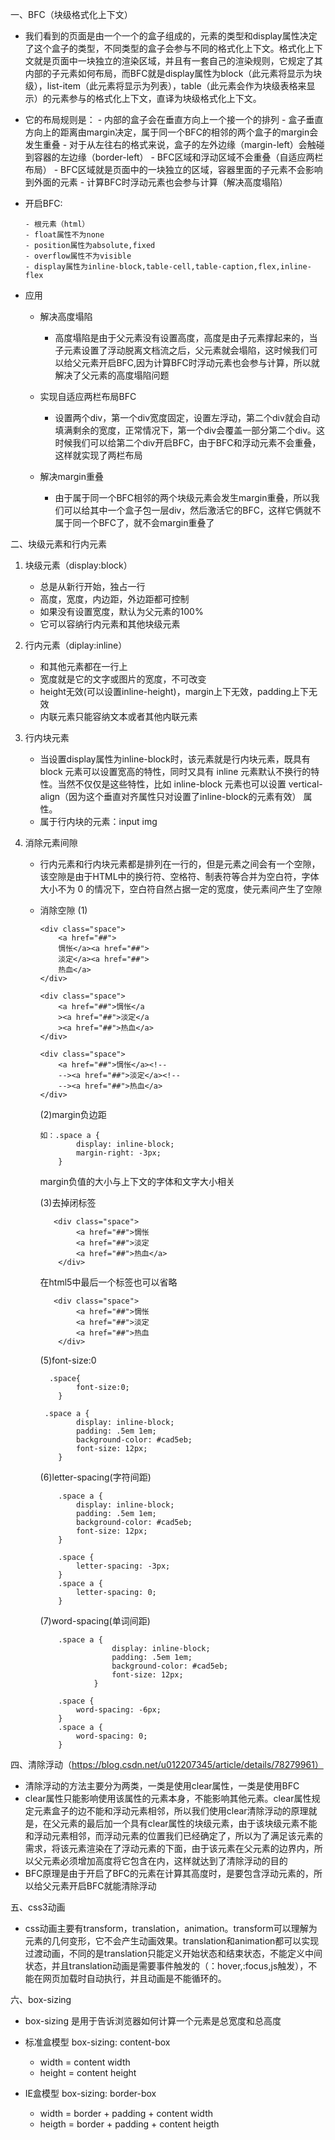 一、BFC（块级格式化上下文）

 - 我们看到的页面是由一个一个的盒子组成的，元素的类型和display属性决定了这个盒子的类型，不同类型的盒子会参与不同的格式化上下文。格式化上下文就是页面中一块独立的渲染区域，并且有一套自己的渲染规则，它规定了其内部的子元素如何布局，而BFC就是display属性为block（此元素将显示为块级），list-item（此元素将显示为列表），table（此元素会作为块级表格来显示）的元素参与的格式化上下文，直译为块级格式化上下文。
 - 它的布局规则是：
       - 内部的盒子会在垂直方向上一个接一个的排列
       - 盒子垂直方向上的距离由margin决定，属于同一个BFC的相邻的两个盒子的margin会发生重叠
       - 对于从左往右的格式来说，盒子的左外边缘（margin-left）会触碰到容器的左边缘（border-left）
       - BFC区域和浮动区域不会重叠（自适应两栏布局）
       - BFC区域就是页面中的一块独立的区域，容器里面的子元素不会影响到外面的元素
       - 计算BFC时浮动元素也会参与计算（解决高度塌陷）        

 - 开启BFC:
       
       - 根元素（html）
       - float属性不为none
       - position属性为absolute,fixed
       - overflow属性不为visible
       - display属性为inline-block,table-cell,table-caption,flex,inline-flex

 - 应用

    - 解决高度塌陷

         - 高度塌陷是由于父元素没有设置高度，高度是由子元素撑起来的，当子元素设置了浮动脱离文档流之后，父元素就会塌陷，这时候我们可以给父元素开启BFC,因为计算BFC时浮动元素也会参与计算，所以就解决了父元素的高度塌陷问题

    - 实现自适应两栏布局BFC

         - 设置两个div，第一个div宽度固定，设置左浮动，第二个div就会自动填满剩余的宽度，正常情况下，第一个div会覆盖一部分第二个div。这时候我们可以给第二个div开启BFC，由于BFC和浮动元素不会重叠，这样就实现了两栏布局

    - 解决margin重叠

         - 由于属于同一个BFC相邻的两个块级元素会发生margin重叠，所以我们可以给其中一个盒子包一层div，然后激活它的BFC，这样它俩就不属于同一个BFC了，就不会margin重叠了


二、块级元素和行内元素

   1. 块级元素（display:block）
     
      - 总是从新行开始，独占一行
      - 高度，宽度，内边距，外边距都可控制
      - 如果没有设置宽度，默认为父元素的100%
      - 它可以容纳行内元素和其他块级元素

   2. 行内元素（diplay:inline）

      - 和其他元素都在一行上
      - 宽度就是它的文字或图片的宽度，不可改变
      - height无效(可以设置inline-height)，margin上下无效，padding上下无效
      - 内联元素只能容纳文本或者其他内联元素
  
   3. 行内块元素

       - 当设置display属性为inline-block时，该元素就是行内块元素，既具有 block 元素可以设置宽高的特性，同时又具有 inline 元素默认不换行的特性。当然不仅仅是这些特性，比如 inline-block 元素也可以设置 vertical-align（因为这个垂直对齐属性只对设置了inline-block的元素有效） 属性。
       - 属于行内块的元素：input img


   4. 消除元素间隙

      - 行内元素和行内块元素都是排列在一行的，但是元素之间会有一个空隙，该空隙是由于HTML中的换行符、空格符、制表符等合并为空白符，字体大小不为 0 的情况下，空白符自然占据一定的宽度，使元素间产生了空隙

      - 消除空隙
		(1)
		
			<div class="space">
			    <a href="##">
			    惆怅</a><a href="##">
			    淡定</a><a href="##">
			    热血</a>
			</div>
		
			<div class="space">
			    <a href="##">惆怅</a
			    ><a href="##">淡定</a
			    ><a href="##">热血</a>
			</div>
		
			<div class="space">
			    <a href="##">惆怅</a><!--
			    --><a href="##">淡定</a><!--
			    --><a href="##">热血</a>
			</div>
		
		(2)margin负边距
		
			如：.space a {
				    display: inline-block;
				    margin-right: -3px;
				}
		
		margin负值的大小与上下文的字体和文字大小相关
		
		(3)去掉闭标签
		
			   <div class="space">
			        <a href="##">惆怅
			        <a href="##">淡定
			        <a href="##">热血</a>
			    </div>
		
		在html5中最后一个标签也可以省略
		
			   <div class="space">
			        <a href="##">惆怅
			        <a href="##">淡定
			        <a href="##">热血
			    </div>
		
		(5)font-size:0
		
		      .space{
		            font-size:0;
		        }
		
			 .space a {
		            display: inline-block;
		            padding: .5em 1em;
		            background-color: #cad5eb;
		            font-size: 12px;
		        }
		
		       
		(6)letter-spacing(字符间距)
		
				.space a {
		            display: inline-block;
		            padding: .5em 1em;
		            background-color: #cad5eb;
		            font-size: 12px;
		        }
		
		        .space {
		            letter-spacing: -3px;
		        }
		        .space a {
		            letter-spacing: 0;
		        }
		
		(7)word-spacing(单词间距)
		
				.space a {
				            display: inline-block;
				            padding: .5em 1em;
				            background-color: #cad5eb;
				            font-size: 12px;
				        }
				
				.space {
				    word-spacing: -6px;
				}
				.space a {
				    word-spacing: 0;
				}

四、清除浮动（https://blog.csdn.net/u012207345/article/details/78279961）

  - 清除浮动的方法主要分为两类，一类是使用clear属性，一类是使用BFC
  - clear属性只能影响使用该属性的元素本身，不能影响其他元素。clear属性规定元素盒子的边不能和浮动元素相邻，所以我们使用clear清除浮动的原理就是，在父元素的最后加一个具有clear属性的块级元素，由于该块级元素不能和浮动元素相邻，而浮动元素的位置我们已经确定了，所以为了满足该元素的需求，将该元素渲染在了浮动元素的下面，由于该元素在父元素的边界内，所以父元素必须增加高度将它包含在内，这样就达到了清除浮动的目的
  - BFC原理是由于开启了BFC的元素在计算其高度时，是要包含浮动元素的，所以给父元素开启BFC就能清除浮动

五、css3动画

  - css动画主要有transform，translation，animation。transform可以理解为元素的几何变形，它不会产生动画效果。translation和animation都可以实现过渡动画，不同的是translation只能定义开始状态和结束状态，不能定义中间状态，并且translation动画是需要事件触发的（：hover,:focus,js触发），不能在网页加载时自动执行，并且动画是不能循环的。

六、box-sizing

  - box-sizing 是用于告诉浏览器如何计算一个元素是总宽度和总高度
  - 标准盒模型 box-sizing: content-box

       - width = content width
       - height = content height

  - IE盒模型 box-sizing: border-box

       - width = border + padding + content width
       - heigth = border + padding + content heigth





       
		  
		
		



          
